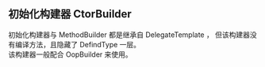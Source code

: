 ## 初始化构建器 CtorBuilder

初始化构建器与 MethodBuilder 都是继承自 DelegateTemplate ， 但该构建器没有编译方法，且隐藏了 DefindType 一层。  
该构建器一般配合 OopBuilder 来使用。

